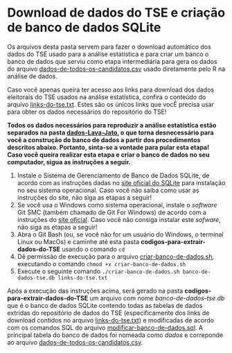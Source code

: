 # Download de dados do TSE e criação de banco de dados SQLite

Os arquivos desta pasta servem para fazer o download automático dos dados do TSE usado para a análise estatística e para criar um banco o banco de dados que serviu como etapa intermediária para gera os dados do arquivo [dados-de-todos-os-candidatos.csv](https://github.com/ahcm-linux/Lava-Jato_Analise-de-dados/blob/main/dados-Lava-Jato/dados-de-todos-os-candidatos.csv) usado diretamente pelo R na análise de dados.

Caso você apenas queira ter acesso aos links para download dos dados eleitorais do TSE usados na análise estatística, confira o conteúdo do arquivo [links-do-tse.txt](https://github.com/ahcm-linux/Lava-Jato_Analise-de-dados/blob/main/codigos-para-extrair-dados-do-TSE/links-do-tse.txt). Estes são os únicos links que vocÊ precisa usar para obter os dados necessários do repositório do TSE!

**Todos os dados necessários para reproduzir a análise estatística estão separados na pasta [dados-Lava-Jato](https://github.com/ahcm-linux/Lava-Jato_Analise-de-dados/tree/main/dados-Lava-Jato), o que torna desnecessário para você a construção do banco de dados a partir dos procedimentos descritos abaixo. Portanto, sinta-se a vontade para pular esta etapa! Caso você queira realizar esta etapa e criar o banco de dados no seu computador, sigua as instruções a seguir.**

1. Instale o Sistema de Gerenciamento de Banco de Dados SQLite, de acordo com as instruções dadas no [site oficial do SQLite](https://www.sqlite.org/index.html) para instalação no seu sistema operacional. Caso você não saiba como usar as instruções do site, não siga as etapas a seguir!
2. Se você usa o Windows como sistema operacional, instale o *software* Git SMC (também chamado de Git For Windows) de acordo com a instruções do [site oficial](https://gitforwindows.org/). Caso você não consiga instalar este *sofware*, não siga as etapas a seguir!
3. Abra o Git Bash (ou, se você não for um usuário do Windows, o terminal Linux ou MacOs) e caminhe até esta pasta **codigos-para-extrair-dados-do-TSE** usando o comando ```cd```
4. Dê permissão de execução para o arquivo [criar-banco-de-dados.sh](https://github.com/ahcm-linux/Lava-Jato_Analise-de-dados/blob/main/codigos-para-extrair-dados-do-TSE/criar-banco-de-dados.sh), executando o comando ```chmod +x criar-banco-de-dados.sh```
5. Execute o seguinte comando ```./criar-banco-de-dados.sh banco-de-dados-tse.db links-do-tse.txt ```

Após a execução das instruções acima, será gerado na pasta **codigos-para-extrair-dados-do-TSE** um arquivo com nome *banco-de-dados-tse.db* que é o banco de dados SQLite contendo todas as tabelas de dados extrídas do repositório de dados do TSE (especificamente dos links de download contidos no arquivo [links-do-tse.txt](https://github.com/ahcm-linux/Lava-Jato_Analise-de-dados/blob/main/codigos-para-extrair-dados-do-TSE/links-do-tse.txt)) e modificadas de acordo com os comandos SQL do arquivo [modificar-banco-de-dados.sql](https://github.com/ahcm-linux/Lava-Jato_Analise-de-dados/blob/main/codigos-para-extrair-dados-do-TSE/modificar-banco-de-dados.sql). A principal tabela do banco de dados foi nomeada como *dados* e correponde ao arquivo [dados-de-todos-os-candidatos.csv](https://github.com/ahcm-linux/Lava-Jato_Analise-de-dados/blob/main/dados-Lava-Jato/dados-de-todos-os-candidatos.csv).